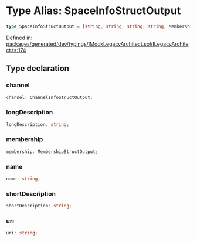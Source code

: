 # Type Alias: SpaceInfoStructOutput

```ts
type SpaceInfoStructOutput = [string, string, string, string, MembershipStructOutput, ChannelInfoStructOutput] & object;
```

Defined in: [packages/generated/dev/typings/IMockLegacyArchitect.sol/ILegacyArchitect.ts:174](https://github.com/towns-protocol/towns/blob/0db1fd0ac7258e8db8cedfb6183e8eade8284fa1/packages/generated/dev/typings/IMockLegacyArchitect.sol/ILegacyArchitect.ts#L174)

## Type declaration

### channel

```ts
channel: ChannelInfoStructOutput;
```

### longDescription

```ts
longDescription: string;
```

### membership

```ts
membership: MembershipStructOutput;
```

### name

```ts
name: string;
```

### shortDescription

```ts
shortDescription: string;
```

### uri

```ts
uri: string;
```
